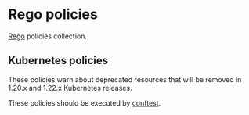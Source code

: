 # Rego policies

[Rego](https://www.openpolicyagent.org/docs/latest/policy-language/) policies collection.

## Kubernetes policies

These policies warn about deprecated resources that will be removed in 1.20.x and 1.22.x Kubernetes releases.

These policies should be executed by [conftest](https://www.conftest.dev/install/).
